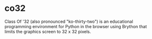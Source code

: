 # co32
Class Of '32 (also pronounced "ko-thirty-two") is an educational programming environment for Python in the browser using Brython that limits the graphics screen to 32 x 32 pixels.
